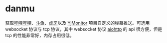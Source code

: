 # danmu

获取[哔哩哔哩](https://live.bilibili.com)、[斗鱼](https://www.douyu.com)、[虎牙](https://www.huya.com)以及 [YjMonitor](https://github.com/yjqiang/YjMonitor) 项目自定义的弹幕推送。可选用 websocket 协议与 tcp 协议，其中 websocket 协议 [aiohttp](https://github.com/aio-libs/aiohttp) 的 api 很方便，但是 tcp 的性能非常好，内存占用很低。
